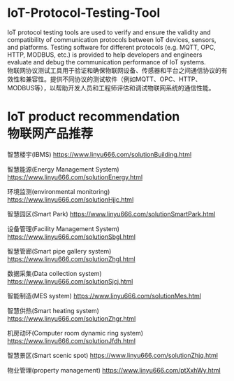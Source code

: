 # IoT-Protocol-Testing-Tool
IoT protocol testing tools are used to verify and ensure the validity and compatibility of communication protocols between IoT devices, sensors, and platforms. Testing software for different protocols (e.g. MQTT, OPC, HTTP, MODBUS, etc.) is provided to help developers and engineers evaluate and debug the communication performance of IoT systems.<br>物联网协议测试工具用于验证和确保物联网设备、传感器和平台之间通信协议的有效性和兼容性。提供不同协议的测试软件（例如MQTT、OPC、HTTP、MODBUS等），以帮助开发人员和工程师评估和调试物联网系统的通信性能。

# IoT product recommendation<br>物联网产品推荐<br>
智慧楼宇(IBMS)
https://www.linyu666.com/solutionBuilding.html

智慧能源(Energy Management System)
https://www.linyu666.com/solutionEnergy.html

环境监测(environmental monitoring)
https://www.linyu666.com/solutionHjjc.html

智慧园区(Smart Park)
https://www.linyu666.com/solutionSmartPark.html

设备管理(Facility Management System)
https://www.linyu666.com/solutionSbgl.html

智慧管廊(Smart pipe gallery system)
https://www.linyu666.com/solutionZhgl.html

数据采集(Data collection system)
https://www.linyu666.com/solutionSjcj.html

智能制造(MES system)
https://www.linyu666.com/solutionMes.html

智慧供热(Smart heating system)
https://www.linyu666.com/solutionZhgr.html

机房动环(Computer room dynamic ring system)
https://www.linyu666.com/solutionJfdh.html

智慧景区(Smart scenic spot)
https://www.linyu666.com/solutionZhjq.html

物业管理(property management)
https://www.linyu666.com/ptXxhWy.html

